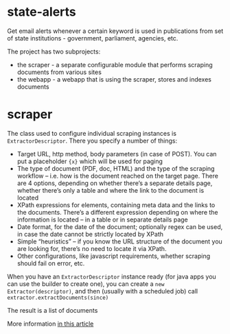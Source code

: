 state-alerts
============

Get email alerts whenever a certain keyword is used in publications from set of state institutions - government, parliament, agencies, etc.

The project has two subprojects:

* the scraper - a separate configurable module that performs scraping documents from various sites
* the webapp - a webapp that is using the scraper, stores and indexes documents

scraper
=======

The class used to configure individual scraping instances is `ExtractorDescriptor`. There you specify a number of things:

* Target URL, http method, body parameters (in case of POST). You can put a placeholder `{x}` which will be used for paging
* The type of document (PDF, doc, HTML) and the type of the scraping workflow – i.e. how is the document reached on the target page. There are 4 options, depending on whether there’s a separate details page, whether there’s only a table and where the link to the document is located
* XPath expressions for elements, containing meta data and the links to the documents. There’s a different expression depending on where the information is located – in a table or in separate details page
* Date format, for the date of the document; optionally regex can be used, in case the date cannot be strictly located by XPath
* Simple “heuristics” – if you know the URL structure of the document you are looking for, there’s no need to locate it via XPath.
* Other configurations, like javascript requirements, whether scraping should fail on error, etc.

When you have an `ExtractorDescriptor` instance ready (for java apps you can use the builder to create one), you can create a `new Extractor(descriptor)`, and then (usually with a scheduled job) call `extractor.extractDocuments(since)`

The result is a list of documents

More information <a href="http://techblog.bozho.net/?p=1215">in this article</a> 
